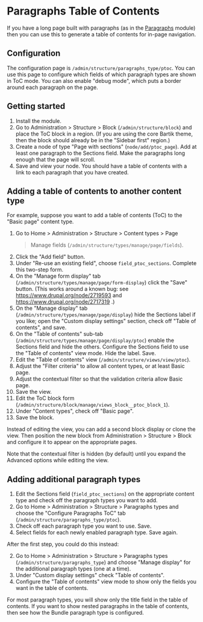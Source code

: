 # Paragraphs Table of Contents

If you have a long page built with paragraphs (as in the
[Paragraphs](https://www.drupal.org/project/paragraphs) module)
then you can use this to generate a table of contents for in-page navigation.

## Configuration

The configuration page is `/admin/structure/paragraphs_type/ptoc`. You can use
this page to configure which fields of which paragraph types are shown in ToC
mode. You can also enable "debug mode", which puts a border around each
paragraph on the page.

## Getting started

1. Install the module.
2. Go to Administration > Structure > Block (`/admin/structure/block`) and
   place the ToC block in a region. (If you are using the core Bartik theme,
   then the block should already be in the "Sidebar first" region.)
3. Create a node of type "Page with sections" (`node/add/ptoc_page`).
   Add at least one paragraph to the Sections field. Make the paragraphs long
   enough that the page will scroll.
4. Save and view your node. You should have a table of contents with a link to
   each paragraph that you have created.

## Adding a table of contents to another content type

For example, suppose you want to add a table of contents (ToC) to the "Basic
page" content type.

1. Go to Home > Administration > Structure > Content types > Page
   > Manage fields
   (`/admin/structure/types/manage/page/fields`).
2. Click the "Add field" button.
3. Under "Re-use an existing field", choose `field_ptoc_sections`.
   Complete this two-step form.
4. On the "Manage form display" tab
   (`/admin/structure/types/manage/page/form-display`)
   click the "Save" button.
   (This works around a known bug:  see https://www.drupal.org/node/2719593
   and https://www.drupal.org/node/2717319 .)
5. On the "Manage display" tab (`/admin/structure/types/manage/page/display`)
   hide the Sections label if you like;
   open the "Custom display settings" section, check off "Table of contents",
   and save.
6. On the "Table of contents" sub-tab
   (`/admin/structure/types/manage/page/display/ptoc`)
   enable the Sections field and hide the others. Configure the Sections field
   to use the "Table of contents" view mode. Hide the label. Save.
7. Edit the "Table of contents" view
   (`/admin/structure/views/view/ptoc`).
8. Adjust the "Filter criteria" to allow all content types, or at least Basic
   page.
9. Adjust the contextual filter so that the validation criteria allow Basic page.
10. Save the view.
11. Edit the ToC block form
    (`/admin/structure/block/manage/views_block__ptoc_block_1`).
12. Under "Content types", check off "Basic page".
13. Save the block.

Instead of editing the view, you can add a second block display or clone the
view. Then position the
new block from Administration > Structure > Block and configure it to appear
on the appropriate pages.

Note that the contextual filter is hidden (by default) until
you expand the Advanced options while editing the view.

## Adding additional paragraph types

1. Edit the Sections field (`field_ptoc_sections`) on the appropriate content
   type and check off the paragraph types you want to add.
2. Go to Home > Administration > Structure > Paragraphs types and choose the
   "Configure Paragraphs ToC" tab (`/admin/structure/paragraphs_type/ptoc`).
3. Check off each paragraph type you want to use. Save.
4. Select fields for each newly enabled paragraph type. Save again.

After the first step, you could do this instead:

2. Go to Home > Administration > Structure > Paragraphs types
   (`/admin/structure/paragraphs_type`) and choose "Manage display" for the
   additional paragraph types (one at a time).
3. Under "Custom display settings" check "Table of contents".
4. Configure the "Table of contents" view mode to show only the fields you
   want in the table of contents.

For most paragraph types, you will show only the title field in the table of
contents. If you want to show nested paragraphs in the table of contents, then
see how the Bundle paragraph type is configured.
